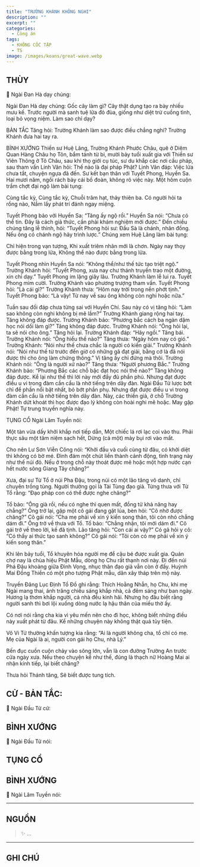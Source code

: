 ```yaml
---
title: "TRƯỜNG KHÁNH KHÔNG NGHI"
description: ""
excerpt: ""
categories:
  - Công án
tags:
  - KHÔNG CỐC TẬP
  - TS 
image: /images/koans/great-wave.webp
---
```


## THÙY

📢 Ngài Đan Hà dạy chúng:



Ngài Đan Hà dạy chúng:
Gốc cây làm gì? Cây thật dụng tạo ra bày nhiều mưu kế. Trước người mà sanh tuệ lửa đỏ đùa, giống như diệt trừ cuồng tình, loại bỏ vọng niệm. Làm sao chỉ dạy?

BẢN TẮC
Tăng hỏi: Trường Khánh làm sao được điều chẳng nghi?
Trường Khánh đưa hai tay ra.

BÌNH XƯỚNG
Thiền sư Huệ Lãng, Trường Khánh Phước Châu, quê ở Diêm Quan Hàng Châu họ Tôn, bẩm tánh từ bi, mười bảy tuổi xuất gia với Thiền sư Viên Thông ở Tô Châu, sau khi thọ giới cụ túc, sư du khắp các nơi cầu pháp, sau tham vấn Linh Vân hỏi: Thế nào là đại pháp Phật?
Linh Vân đáp: Việc lửa chưa tắt, chuyện ngựa đã đến.
Sư kết bạn thân với Tuyết Phong, Huyền Sa. Hai mươi năm, ngồi rách bảy cái bồ đoàn, không rõ việc này. Một hôm cuộn trầm chợt đại ngộ làm bài tụng:

Cùng tắc kỳ, Cùng tắc kỳ,
Chuỗi trăm hạt, thảy thiên ba.
Có người hỏi ta rồng nào,
Nắm lấy phát trí đánh ngay miệng.

Tuyết Phong bảo với Huyền Sa: “Tăng ấy ngộ rồi.”
Huyền Sa nói: “Chưa có thể tin. Đây là cách giả thức, cần phải khám nghiệm mới được.”
Đến chiều chúng tăng lễ thỉnh, hỏi: “Tuyết Phong hỏi sư: Đầu Sà là chánh, nhân đồng. Nếu ông có chánh ngộ hãy trình lược.”
Chúng xem Huệ Lãng làm bài tụng:

Chỉ hiện trong vạn tượng,
Khi xuất triêm nhãn mới là chơn.
Ngày nay thọy được bằng trong lửa,
Không thể nào được bằng trong lửa.

Tuyết Phong nhìn Huyền Sa nói: “Không thể/như thế tức tạo triệt ngộ.”
Trường Khánh hỏi: “Tuyết Phong, xưa nay chư thánh truyền trao một đường, xin chỉ dạy.”
Tuyết Phong im lặng giây lâu.
Trường Khánh làm lễ lui ra.
Tuyết Phong mỉm cười.
Trường Khánh vào phương trượng tham vấn.
Tuyết Phong hỏi: “Là cái gì?”
Trường Khánh thưa: “Hôm nay trời trong nền phớt tịnh.”
Tuyết Phong bảo: “Là vậy! Từ nay về sau ông không còn nghi hoặc nữa.”

Tuần sau đối đáp chưa từng sai với Huyền Chí.
Sau này có vị tăng hỏi: “Làm sao không còn nghi không bị mê lầm?”
Trường Khánh giang rộng hai tay.
Tăng không đáp được.
Trường Khánh bảo: “Phương bắc cách ba ngàn dặm học nói dối làm gì?”
Tăng không đáp được.
Trường Khánh nói: “Ông hỏi lại, ta sẽ nói cho ông.”
Tăng hỏi lại.
Trường Khánh đáp: “Hãy ngồi.”
Tăng bái.
Trường Khánh nói: “Ông hiểu thế nào?”
Tăng thưa: “Ngày hôm nay có gió.”
Trường Khánh: “Nói như thế chưa chắc là người có kiến giải.”
Trường Khánh nói: “Nói như thế từ trước đến giờ có những gã đạt giải, bằng cớ là đã nói được thì cho ông làm chứng thông.”
Vị tăng ấy chỉ đứng mà thôi.
Trường Khánh nói: “Ông là người xứ nào?”
Tăng thưa: “Người phương Bắc.”
Trường Khánh bảo: “Phương Bắc các chỗ bậc đạt học nói thế nào?”
Tăng không đáp được.
Kể lại như thế thì lời này mới đầy đủ phần phú. Nhưng đạt được điều u vi trong đàm cần cẩu là nhờ tiếng trên dây đàn.
Ngài Đầu Tử lược bớt chỉ để phần nổi bật nhất, bỏ bớt phần phụ. Nhưng đạt được điều u vi trong đàm cần cẩu là nhờ tiếng trên dây đàn.
Này, các thiền giả, ở chỗ Trường Khánh dứt khoát thì học được đạo lý không còn hoài nghi mê hoặc. May gặp Phật! Tự trung truyền nghĩa này.

TỤNG CỔ
Ngài Lâm Tuyền nói:

Một tàn vừa dấy khởi khắp nơi tiếp dẫn,
Một chiếc lá rơi lạc coi vào thu.
Phải thực sâu một tâm niệm sạch hết,
Dừng (cả một) mảy bụi rơi vào mắt.

Cho nên Lư Sơn Viễn Công nói:
“Khởi đầu và cuối cùng từ đâu, có khởi diệt thì không có bờ mé. Đình đám một chút liền thành cảnh động, tình trạng này như thế núi đỏ. Nếu ở trong chỗ này thoát được mê hoặc một hợp nước cạn hết nước sông Giang Tây chăng?”

Xưa, đại sư Từ Tổ ở núi Pha Đậu, trong núi có một lão tăng vô danh, chỉ chuyên trồng tùng. Người thường gọi là Tài Tùng đạo giả.
Từng thưa với Từ Tổ rằng:
“Đạo pháp con có thể được nghe chăng?”

Tổ bảo: “Ông già rồi, nếu có nghe thì quen mất, đồng tử khả năng hay chẳng?”
Ông trở lại, gặp một cô gái đang gặt lúa, bèn hỏi: “Cô nhờ được chăng?”
Cô gái nói: “Cha mẹ phải về xin ý kiến song thân, tôi còn nhỏ chẳng dám đi.”
Ông trở về thưa với Tổ.
Tổ bảo: “Chẳng nhận, tôi mới dám đi.”
Cô gái trở về theo lời, kế đã tịnh.
Lão tăng hỏi: “Con cái ai vậy?”
Có gã hỏi y cô: “Có thấy ai thức tạo sanh không?”
Cô gái nói: “Tôi còn có mẹ phải về xin ý kiến song thân.”

Khi lên bảy tuổi, Tổ khuyên hóa người mẹ để cậu bé được xuất gia.
Quán chợ nay là chùa hiệu Phật Mẫu, dòng họ Chu rất thạnh nơi này. Đi đến núi Phá Đậu khoảng giữa Đình Vọng, nhục thân đạo giả vẫn còn ở đấy. Huỳnh Mai Đồng Thiền có một pho tượng Phật mẫu, dân xây tháp trên mộ này.

Truyền Đăng Lục Định Tổ Đồ ghi rằng:
Thích Hoằng Nhẫn, họ Chu, khi mẹ Ngài mang thai, ánh trăng chiếu sáng khắp nhà, cả đêm sáng như ban ngày. Hương lạ thơm khắp người, cả nhà đều kinh hãi. Nhưng họ đâu biết rằng người sanh thì bơi lội xuống dòng nước lạ hậu thân của miếu thờ ấy.

Có nơi nói rằng cha kia vì yêu mến nên cho đi học, không biết những điều này xuất phát từ đâu. Kể những chuyện này không thật quá tủy tiện.

Vô Vi Tử thường khấn tượng kia rằng: “Ai là người không cha, tổ chỉ có mẹ. Mẹ của Ngài là ai, người con gái họ Chu, nhà Lý.”

Bến đục cuồn cuộn chảy vào sông lớn, vẫn là con đường Trường An trước cửa ngày xưa. Nếu theo chuyện kể như thế, đúng là thạch nữ Hoàng Mai ai nhận kính tiếp, lại biết chăng?

Thưa hỏi Thánh tăng,
Sẽ biết được tung tích.


## CỬ - BẢN TẮC:

📢 Ngài Đầu Tử cử:

> 

## BÌNH XƯỚNG

📢 Ngài Đầu Tử nói:


## TỤNG CỔ

> 

## BÌNH XƯỚNG

📢 Ngài Lâm Tuyền nói:



<hr class="blog-rule" />

## NGUỒN

> ✨ ...

<hr class="blog-rule" />

## GHI CHÚ

[^1]: ⭐️ <a href="/masters/" target="_blank">🔗 TS </a>


